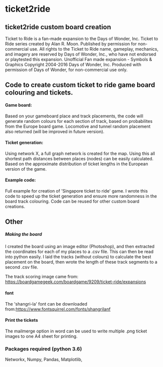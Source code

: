# ticket2ride

## ticket2ride custom board creation
Ticket to Ride is a fan-made expansion to the Days of Wonder, Inc. Ticket to Ride series created by Alan R. Moon. 
Published by permission for non-commercial use. All rights to the Ticket to Ride name, gameplay, mechanics, and imagery are reserved by Days of Wonder, Inc., who have not endorsed or playtested this expansion.
Unofficial Fan made expansion - Symbols & Graphics Copyright 2004-2016 Days of Wonder, Inc. Produced with permission of Days of Wonder, for non-commercial use only.

## Code to create custom ticket to ride game board colouring and tickets.

#### Game board:
Based on your gameboard place and track placements, the code will generate random colours for each section of track, based on probabilites from the Europe board game. Locomotive and tunnel random placement also returned (will be improved in future version).

#### Ticket generation:
Using network X, a full graph network is created for the map. Using this all shortest path distances between places (nodes) can be easily calculated. Based on the approximate distribution of ticket lengths in the European version of the game.

#### Example code:
Full example for creation of 'Singapore ticket to ride' game. I wrote this code to speed up the ticket generation and ensure more randomness in the board track colouring. Code can be reused for other custom board creations.

## Other
##### Making the board

I created the board using an image editor (Photoshop), and then extracted the coordinates for each of my places to a .csv file. This can then be read into python easily.
I laid the tracks (without colours) to calculate the best placement on the board, then wrote the length of these track segments to a second .csv file.

The track scoring image came from: https://boardgamegeek.com/boardgame/9209/ticket-ride/expansions

#### font
The 'shangri-la' font can be downloaded from:https://www.fontsquirrel.com/fonts/shangrilanf

#### Print the tickets
The mailmerge option in word can be used to write multiple .png ticket images to one A4 sheet for printing. 

### Packages required (python 3.6)
Networkx, Numpy, Pandas, Matplotlib, 
